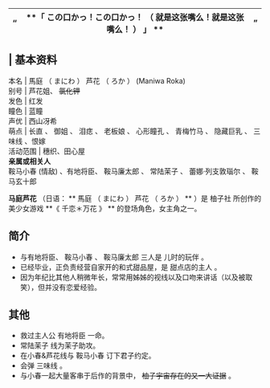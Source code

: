 |  “  |  **「 この口かっ！この口かっ！  （  就是这张嘴么！就是这张嘴么！  ）  」 ** |  ”   
---|---|---  
  
|  **基本资料**  
---  
本名  |  馬庭  （  まにわ  ）  芦花  （  ろか  ）  (Maniwa Roka)   
别号  |  芦花姐、 ~~氯化钾~~  
发色  |  红发   
瞳色  |  蓝瞳   
声优  |  西山冴希   
萌点  |  长直  、  御姐  、  泪痣  、  老板娘  、  心形瞳孔  、  青梅竹马  、  隐藏巨乳  、  三味线  、恨嫁   
活动范围  |  穗织、田心屋   
**亲属或相关人**  
鞍马小春  (情敌)  、有地将臣、  鞍马廉太郎  、  常陆茉子  、  蕾娜·列支敦瑙尔  、  鞍马玄十郎  
  
**马庭芦花** （日语： ** 馬庭  （  まにわ  ）  芦花  （  ろか  ）  ** ）是  柚子社  所创作的美少女游戏 **《 千恋＊万花
》 ** 的登场角色，女主角之一。

##  简介

  * 与有地将臣、  鞍马小春  、  鞍马廉太郎  三人是  儿时的玩伴  。 
  * 已经毕业，正负责经营自家开的和式甜品屋，是  甜点店的主人  。 
  * 因为年纪比其他人稍微年长，常常用姊姊的视线以及口吻来讲话（以及被取笑），但并没有恋爱经验。 

##  其他

  * 救过主人公 有地将臣 一命。 
  * 常陆茉子  线为茉子助攻。 
  * 在小春&芦花线与  鞍马小春  订下君子约定。 
  * 会弹  三味线  。 
  * 与小春一起大量客串于后作的背景中， ~~柚子宇宙存在的又一大证据~~ 。 